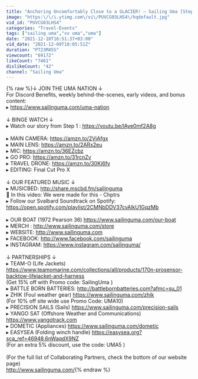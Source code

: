 ```yaml
---
title: "Anchoring Uncomfortably Close to a GLACIER! — Sailing Uma [Step 287]"
image: "https:\/\/i.ytimg.com\/vi\/PUVCG03LHS4\/hqdefault.jpg"
vid_id: "PUVCG03LHS4"
categories: "Travel-Events"
tags: ["sailing uma","sv uma","uma"]
date: "2021-12-10T16:51:37+03:00"
vid_date: "2021-12-09T18:05:51Z"
duration: "PT23M45S"
viewcount: "69172"
likeCount: "7461"
dislikeCount: "42"
channel: "Sailing Uma"
---
```

{% raw %}↓ JOIN THE UMA NATION ↓<br />For Discord Benefits, weekly behind-the-scenes, early videos, and bonus content:<br />▸ <a rel="nofollow" target="blank" href="https://www.sailinguma.com/uma-nation">https://www.sailinguma.com/uma-nation</a><br /><br />↓ BINGE WATCH ↓ <br />▸ Watch our story from Step 1 : <a rel="nofollow" target="blank" href="https://youtu.be/lAye0mf2A8g">https://youtu.be/lAye0mf2A8g</a><br /> <br />▸ MAIN CAMERA: <a rel="nofollow" target="blank" href="https://amzn.to/2VjAfgx">https://amzn.to/2VjAfgx</a><br />▸ MAIN LENS: <a rel="nofollow" target="blank" href="https://amzn.to/2ARx2eu">https://amzn.to/2ARx2eu</a><br />▸ MIC: <a rel="nofollow" target="blank" href="https://amzn.to/36EZcbz">https://amzn.to/36EZcbz</a><br />▸ GO PRO: <a rel="nofollow" target="blank" href="https://amzn.to/31rcnZv">https://amzn.to/31rcnZv</a><br />▸ TRAVEL DRONE: <a rel="nofollow" target="blank" href="https://amzn.to/30Ki6fv">https://amzn.to/30Ki6fv</a><br />▸ EDITING: Final Cut Pro X<br /><br />↓ OUR FEATURED MUSIC ↓<br />▸ MUSICBED: <a rel="nofollow" target="blank" href="http://share.mscbd.fm/sailinguma">http://share.mscbd.fm/sailinguma</a> <br />🎵 In this video: We were made for this - Chptrs<br />▸ Follow our Svalbard Soundtrack on Spotify: <a rel="nofollow" target="blank" href="https://open.spotify.com/playlist/2CMNbDDV37cvAlkU1GqzMb">https://open.spotify.com/playlist/2CMNbDDV37cvAlkU1GqzMb</a><br /><br />▸ OUR BOAT (1972 Pearson 36) <a rel="nofollow" target="blank" href="https://www.sailinguma.com/our-boat">https://www.sailinguma.com/our-boat</a><br />▸ MERCH : <a rel="nofollow" target="blank" href="http://www.sailinguma.com/store">http://www.sailinguma.com/store</a><br />▸ WEBSITE: <a rel="nofollow" target="blank" href="http://www.sailinguma.com">http://www.sailinguma.com</a><br />▸ FACEBOOK: <a rel="nofollow" target="blank" href="http://www.facebook.com/sailinguma">http://www.facebook.com/sailinguma</a><br />▸ INSTAGRAM: <a rel="nofollow" target="blank" href="https://www.instagram.com/sailinguma/">https://www.instagram.com/sailinguma/</a><br /><br />↓ PARTNERSHIPS ↓<br />▸ TEAM-O (Life Jackets) <a rel="nofollow" target="blank" href="https://www.teamomarine.com/collections/all/products/170n-prosensor-backtow-lifejacket-and-harness">https://www.teamomarine.com/collections/all/products/170n-prosensor-backtow-lifejacket-and-harness</a>  <br />(Get 15% off with Promo code: SailingUma )<br />▸ BATTLE BORN BATTERIES: <a rel="nofollow" target="blank" href="http://battlebornbatteries.com?afmc=su_01">http://battlebornbatteries.com?afmc=su_01</a><br />▸ ZHIK (Foul weather gear) <a rel="nofollow" target="blank" href="https://www.sailinguma.com/zhik">https://www.sailinguma.com/zhik</a><br />(For 10% off site wide use Promo Code: UMA10) <br />▸ PRECISION SAILS (Sails) <a rel="nofollow" target="blank" href="https://www.sailinguma.com/precision-sails">https://www.sailinguma.com/precision-sails</a><br />▸ YANGO SAT (Offshore Weather and Communications) <a rel="nofollow" target="blank" href="https://www.yangotrack.com">https://www.yangotrack.com</a> <br />▸ DOMETIC (Appliances) <a rel="nofollow" target="blank" href="https://www.sailinguma.com/dometic">https://www.sailinguma.com/dometic</a><br />▸ EASYSEA (Folding winch handle) <a rel="nofollow" target="blank" href="https://easysea.org?sca_ref=46948.6nWaqdX9NZ">https://easysea.org?sca_ref=46948.6nWaqdX9NZ</a><br />(For an extra 5% discount, use the code: UMA5 ) <br /><br />(For the full list of Collaborating Partners, check the bottom of our website page)<br /><a rel="nofollow" target="blank" href="http://www.sailinguma.com/">http://www.sailinguma.com/</a>{% endraw %}
